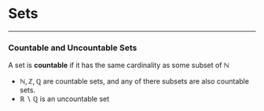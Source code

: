 # Sets







---
### Countable and Uncountable Sets
A set is **countable** if it has the same cardinality as some subset of $\mathbb{N}$
- $\mathbb{N}, \mathbb{Z}, \mathbb{Q}$ are countable sets, and any of there subsets are also countable sets.
- $\mathbb{R}\backslash\mathbb{Q}$ is an uncountable set